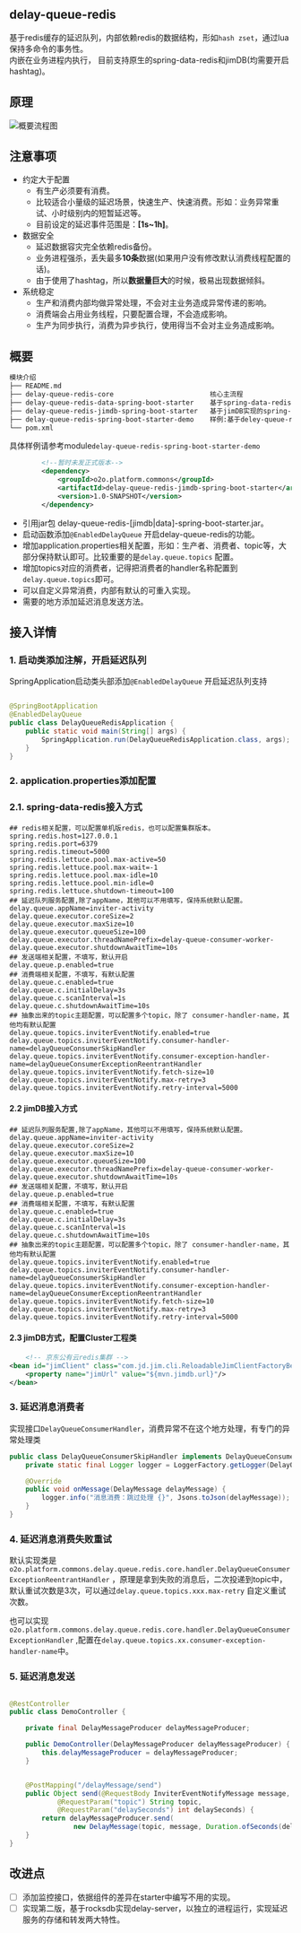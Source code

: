 ## delay-queue-redis

基于redis缓存的延迟队列，内部依赖redis的数据结构，形如```hash zset```，通过lua保持多命令的事务性。  
内嵌在业务进程内执行， 目前支持原生的spring-data-redis和jimDB(均需要开启hashtag)。

## 原理
![概要流程图](https://github.com/glameyzhou/delay-queue-redis/raw/master/docs/delay-queue-redis.drawio.png)
## 注意事项

- 约定大于配置
  - 有生产必须要有消费。
  - 比较适合小量级的延迟场景，快速生产、快速消费。形如：业务异常重试、小时级别内的短暂延迟等。
  - 目前设定的延迟事件范围是：**\[1s~1h\]**。
- 数据安全
  - 延迟数据容灾完全依赖redis备份。
  - 业务进程强杀，丢失最多**10条**数据(如果用户没有修改默认消费线程配置的话)。
  - 由于使用了hashtag，所以**数据量巨大**的时候，极易出现数据倾斜。
- 系统稳定
  - 生产和消费内部均做异常处理，不会对主业务造成异常传递的影响。
  - 消费端会占用业务线程，只要配置合理，不会造成影响。
  - 生产为同步执行，消费为异步执行，使用得当不会对主业务造成影响。

## 概要
```bash
模块介绍
├── README.md
├── delay-queue-redis-core                        核心主流程
├── delay-queue-redis-data-spring-boot-starter    基于spring-data-redis实现的spring-boot-starter
├── delay-queue-redis-jimdb-spring-boot-starter   基于jimDB实现的spring-boot-starter
├── delay-queue-redis-spring-boot-starter-demo    样例:基于deley-queue-redis-data-spring-boot-starter实现
└── pom.xml
```
具体样例请参考module```delay-queue-redis-spring-boot-starter-demo```
```xml
        <!--暂时未发正式版本-->
        <dependency>
            <groupId>o2o.platform.commons</groupId>
            <artifactId>delay-queue-redis-jimdb-spring-boot-starter</artifactId>
            <version>1.0-SNAPSHOT</version>
        </dependency>
```
- 引用jar包 delay-queue-redis-[jimdb|data]-spring-boot-starter.jar。
- 启动函数添加```@EnabledDelayQueue``` 开启delay-queue-redis的功能。
- 增加application.properties相关配置，形如：生产者、消费者、topic等，大部分保持默认即可。比较重要的是```delay.queue.topics```
  配置。 
- 增加topics对应的消费者，记得把消费者的handler名称配置到```delay.queue.topics```即可。
- 可以自定义异常消费，内部有默认的可重入实现。
- 需要的地方添加延迟消息发送方法。

## 接入详情

### 1. 启动类添加注解，开启延迟队列

SpringApplication启动类头部添加```@EnabledDelayQueue``` 开启延迟队列支持

```java

@SpringBootApplication
@EnabledDelayQueue
public class DelayQueueRedisApplication {
    public static void main(String[] args) {
        SpringApplication.run(DelayQueueRedisApplication.class, args);
    }
}
```

### 2. application.properties添加配置

### 2.1. spring-data-redis接入方式

```properties
## redis相关配置，可以配置单机版redis，也可以配置集群版本。
spring.redis.host=127.0.0.1
spring.redis.port=6379
spring.redis.timeout=5000
spring.redis.lettuce.pool.max-active=50
spring.redis.lettuce.pool.max-wait=-1
spring.redis.lettuce.pool.max-idle=10
spring.redis.lettuce.pool.min-idle=0
spring.redis.lettuce.shutdown-timeout=100
## 延迟队列服务配置,除了appName，其他可以不用填写，保持系统默认配置。
delay.queue.appName=inviter-activity
delay.queue.executor.coreSize=2
delay.queue.executor.maxSize=10
delay.queue.executor.queueSize=100
delay.queue.executor.threadNamePrefix=delay-queue-consumer-worker-
delay.queue.executor.shutdownAwaitTime=10s
## 发送端相关配置，不填写，默认开启
delay.queue.p.enabled=true
## 消费端相关配置，不填写，有默认配置
delay.queue.c.enabled=true
delay.queue.c.initialDelay=3s
delay.queue.c.scanInterval=1s
delay.queue.c.shutdownAwaitTime=10s
## 抽象出来的topic主题配置，可以配置多个topic，除了 consumer-handler-name，其他均有默认配置
delay.queue.topics.inviterEventNotify.enabled=true
delay.queue.topics.inviterEventNotify.consumer-handler-name=delayQueueConsumerSkipHandler
delay.queue.topics.inviterEventNotify.consumer-exception-handler-name=delayQueueConsumerExceptionReentrantHandler
delay.queue.topics.inviterEventNotify.fetch-size=10
delay.queue.topics.inviterEventNotify.max-retry=3
delay.queue.topics.inviterEventNotify.retry-interval=5000
```

#### 2.2 jimDB接入方式

```properties
## 延迟队列服务配置,除了appName，其他可以不用填写，保持系统默认配置。
delay.queue.appName=inviter-activity
delay.queue.executor.coreSize=2
delay.queue.executor.maxSize=10
delay.queue.executor.queueSize=100
delay.queue.executor.threadNamePrefix=delay-queue-consumer-worker-
delay.queue.executor.shutdownAwaitTime=10s
## 发送端相关配置，不填写，默认开启
delay.queue.p.enabled=true
## 消费端相关配置，不填写，有默认配置
delay.queue.c.enabled=true
delay.queue.c.initialDelay=3s
delay.queue.c.scanInterval=1s
delay.queue.c.shutdownAwaitTime=10s
## 抽象出来的topic主题配置，可以配置多个topic，除了 consumer-handler-name，其他均有默认配置
delay.queue.topics.inviterEventNotify.enabled=true
delay.queue.topics.inviterEventNotify.consumer-handler-name=delayQueueConsumerSkipHandler
delay.queue.topics.inviterEventNotify.consumer-exception-handler-name=delayQueueConsumerExceptionReentrantHandler
delay.queue.topics.inviterEventNotify.fetch-size=10
delay.queue.topics.inviterEventNotify.max-retry=3
delay.queue.topics.inviterEventNotify.retry-interval=5000
```

#### 2.3 jimDB方式，配置Cluster工程类

```xml
    <!-- 京东公有云redis集群 -->
<bean id="jimClient" class="com.jd.jim.cli.ReloadableJimClientFactoryBean">
    <property name="jimUrl" value="${mvn.jimdb.url}"/>
</bean>
```

### 3. 延迟消息消费者

实现接口```DelayQueueConsumerHandler```，消费异常不在这个地方处理，有专门的异常处理类

```java
public class DelayQueueConsumerSkipHandler implements DelayQueueConsumerHandler {
    private static final Logger logger = LoggerFactory.getLogger(DelayQueueConsumerSkipHandler.class);

    @Override
    public void onMessage(DelayMessage delayMessage) {
        logger.info("消息消费：跳过处理 {}", Jsons.toJson(delayMessage));
    }
}
```

### 4. 延迟消息消费失败重试

默认实现类是 ```o2o.platform.commons.delay.queue.redis.core.handler.DelayQueueConsumerExceptionReentrantHandler```
，原理是拿到失败的消息后，二次投递到topic中，默认重试次数是3次，可以通过```delay.queue.topics.xxx.max-retry```
自定义重试次数。  

也可以实现```o2o.platform.commons.delay.queue.redis.core.handler.DelayQueueConsumerExceptionHandler```
,配置在```delay.queue.topics.xx.consumer-exception-handler-name```中。

### 5. 延迟消息发送

```java

@RestController
public class DemoController {

    private final DelayMessageProducer delayMessageProducer;

    public DemoController(DelayMessageProducer delayMessageProducer) {
        this.delayMessageProducer = delayMessageProducer;
    }


    @PostMapping("/delayMessage/send")
    public Object send(@RequestBody InviterEventNotifyMessage message,
            @RequestParam("topic") String topic,
            @RequestParam("delaySeconds") int delaySeconds) {
        return delayMessageProducer.send(
                new DelayMessage(topic, message, Duration.ofSeconds(delaySeconds)));
    }
}
```

## 改进点
- [ ] 添加监控接口，依据组件的差异在starter中编写不用的实现。
- [ ] 实现第二版，基于rocksdb实现delay-server，以独立的进程运行，实现延迟服务的存储和转发两大特性。